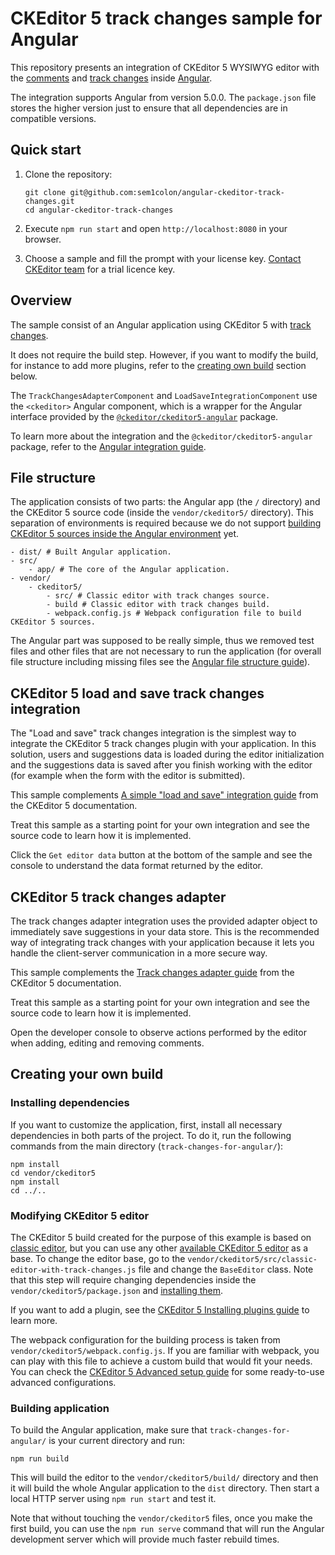 # CKEditor 5 track changes sample for Angular

This repository presents an integration of CKEditor 5 WYSIWYG editor with the [comments](https://ckeditor.com/docs/ckeditor5/latest/features/collaboration/comments/comments.html) and [track changes](https://ckeditor.com/docs/ckeditor5/latest/features/collaboration/track-changes/track-changes.html) inside [Angular](https://angular.io/).

The integration supports Angular from version 5.0.0. The `package.json` file stores the higher version just to ensure that all dependencies are in compatible versions.

## Quick start

1. Clone the repository:

   ```
   git clone git@github.com:sem1colon/angular-ckeditor-track-changes.git
   cd angular-ckeditor-track-changes
   ```

1. Execute `npm run start` and open `http://localhost:8080` in your browser.

1. Choose a sample and fill the prompt with your license key. [Contact CKEditor team](https://ckeditor.com/contact/) for a trial licence key.

## Overview

The sample consist of an Angular application using CKEditor 5 with [track changes](https://ckeditor.com/docs/ckeditor5/latest/features/collaboration/track-changes/track-changes.html).

It does not require the build step. However, if you want to modify the build, for instance to add more plugins, refer to the [creating own build](#creating-your-own-build) section below.

The `TrackChangesAdapterComponent` and `LoadSaveIntegrationComponent` use the `<ckeditor>` Angular component, which is a wrapper for the Angular interface provided by the [`@ckeditor/ckeditor5-angular`](https://github.com/ckeditor/ckeditor5-angular) package.

To learn more about the integration and the `@ckeditor/ckeditor5-angular` package, refer to the [Angular integration guide](https://ckeditor.com/docs/ckeditor5/latest/builds/guides/integration/frameworks/angular.html).

## File structure

The application consists of two parts: the Angular app (the `/` directory) and the CKEditor 5 source code (inside the `vendor/ckeditor5/` directory). This separation of environments is required because we do not support [building CKEditor 5 sources inside the Angular environment](https://github.com/ckeditor/ckeditor5-angular/issues/26) yet.

```
- dist/ # Built Angular application.
- src/
	- app/ # The core of the Angular application.
- vendor/
	- ckeditor5/ 
		- src/ # Classic editor with track changes source.
		- build # Classic editor with track changes build.
		- webpack.config.js # Webpack configuration file to build CKEditor 5 sources.
```

The Angular part was supposed to be really simple, thus we removed test files and other files that are not necessary to run the application (for overall file structure including missing files see the [Angular file structure guide](https://angular.io/guide/file-structure)).

## CKEditor 5 load and save track changes integration

The "Load and save" track changes integration is the simplest way to integrate the CKEditor 5 track changes plugin with your application. In this solution, users and suggestions data is loaded during the editor initialization and the suggestions data is saved after you finish working with the editor (for example when the form with the editor is submitted).

This sample complements [A simple "load and save" integration guide](https://ckeditor.com/docs/ckeditor5/latest/features/collaboration/track-changes/track-changes-integration.html#a-simple-load-and-save-integration) from the CKEditor 5 documentation.

Treat this sample as a starting point for your own integration and see the source code to learn how it is implemented.

Click the `Get editor data` button at the bottom of the sample and see the console to understand the data format returned by the editor.

## CKEditor 5 track changes adapter

The track changes adapter integration uses the provided adapter object to immediately save suggestions in your data store. This is the recommended way of integrating track changes with your application because it lets you handle the client-server communication in a more secure way.

This sample complements the [Track changes adapter guide](https://ckeditor.com/docs/ckeditor5/latest/features/collaboration/track-changes/track-changes-integration.html#adapter-integration) from the CKEditor 5 documentation.

Treat this sample as a starting point for your own integration and see the source code to learn how it is implemented.

Open the developer console to observe actions performed by the editor when adding, editing and removing comments.

## Creating your own build

### Installing dependencies

If you want to customize the application, first, install all necessary dependencies in both parts of the project. To do it, run the following commands from the main directory (`track-changes-for-angular/`):

```
npm install
cd vendor/ckeditor5
npm install
cd ../..
```

### Modifying CKEditor 5 editor

The CKEditor 5 build created for the purpose of this example is based on [classic editor](https://ckeditor.com/docs/ckeditor5/latest/builds/guides/overview.html#classic-editor), but you can use any other [available CKEditor 5 editor](https://github.com/ckeditor/ckeditor5#editors) as a base. To change the editor base, go to the `vendor/ckeditor5/src/classic-editor-with-track-changes.js` file and change the `BaseEditor` class. Note that this step will require changing dependencies inside the `vendor/ckeditor5/package.json` and [installing them](#installing-dependencies).

If you want to add a plugin, see the [CKEditor 5 Installing plugins guide](https://ckeditor.com/docs/ckeditor5/latest/builds/guides/integration/installing-plugins.html#adding-a-plugin-to-an-editor) to learn more.

The webpack configuration for the building process is taken from `vendor/ckeditor5/webpack.config.js`. If you are familiar with webpack, you can play with this file to achieve a custom build that would fit your needs. You can check the [CKEditor 5 Advanced setup guide](https://ckeditor.com/docs/ckeditor5/latest/builds/guides/integration/advanced-setup.html#webpack-configuration) for some ready-to-use advanced configurations.

### Building application

To build the Angular application, make sure that `track-changes-for-angular/` is your current directory and run:

```
npm run build
```

This will build the editor to the `vendor/ckeditor5/build/` directory and then it will build the whole Angular application to the `dist` directory. Then start a local HTTP server using `npm run start` and test it.

Note that without touching the `vendor/ckeditor5` files, once you make the first build, you can use the `npm run serve`  command that will run the Angular development server which will provide much faster rebuild times.
